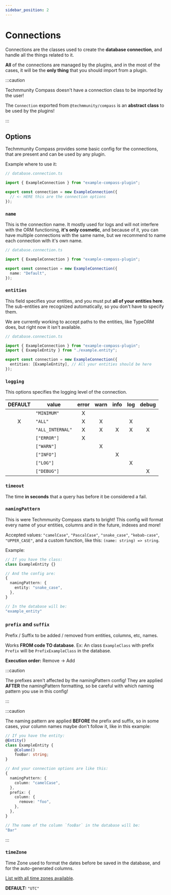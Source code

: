 ```yaml
---
sidebar_position: 2
---
```


# Connections

Connections are the classes used to create the **database connection**, and handle all the things related to it.

**All** of the connections are managed by the plugins, and in the most of the cases, it will be the **only thing** that you should import from a plugin.

:::caution

Techmmunity Compass doesn't have a connection class to be imported by the user!

The `Connection` exported from `@techmmunity/compass` is an **abstract class** to be used by the plugins!

:::

## Options

Techmmunity Compass provides some basic config for the connections, that are present and can be used by any plugin.

Example where to use it:

```ts
// database.connection.ts

import { ExampleConnection } from "example-compass-plugin";

export const connection = new ExampleConnection({
  // <- HERE this are the connection options
});
```

### `name`

This is the connection name. It mostly used for logs and will not interfere with the ORM functioning, **it's only cosmetic**, and because of it, you can have multiple connections with the same name, but we recommend to name each connection with it's own name.

```ts
// database.connection.ts

import { ExampleConnection } from "example-compass-plugin";

export const connection = new ExampleConnection({
  name: "Default",
});
```

### `entities`

This field specifies your entities, and you must put **all of your entities here**. The sub-entities are recognized automatically, so you don't have to specify them.

We are currently working to accept paths to the entities, like TypeORM does, but right now it isn't available.

```ts
// database.connection.ts

import { ExampleConnection } from "example-compass-plugin";
import { ExampleEntity } from "./example.entity";

export const connection = new ExampleConnection({
  entities: [ExampleEntity], // All your entities should be here
});
```

### `logging`

This options specifies the logging level of the connection.

| DEFAULT | value            | error | warn | info | log | debug |
| :-----: | ---------------- | :---: | :--: | :--: | :-: | :---: |
|         | `"MINIMUM"`      |   X   |      |      |     |       |
|    X    | `"ALL"`          |   X   |  X   |      |  X  |       |
|         | `"ALL_INTERNAL"` |   X   |  X   |  X   |  X  |   X   |
|         | `["ERROR"]`      |   X   |      |      |     |       |
|         | `["WARN"]`       |       |  X   |      |     |       |
|         | `["INFO"]`       |       |      |  X   |     |       |
|         | `["LOG"]`        |       |      |      |  X  |       |
|         | `["DEBUG"]`      |       |      |      |     |   X   |

### `timeout`

The time **in seconds** that a query has before it be considered a fail.

### `namingPattern`

This is were Techmmunity Compass starts to bright! This config will format every name of your entities, columns and in the future, indexes and more!

Accepted values: `"camelCase"`, `"PascalCase"`, `"snake_case"`, `"kebab-case"`, `"UPPER_CASE"`, and a custom function, like this: `(name: string) => string`.

Example:

```ts
// If you have the class:
class ExampleEntity {}

// And the config are:
{
  namingPattern: {
    entity: "snake_case",
  },
}

// In the database will be:
"example_entity"
```

### `prefix` and `suffix`

Prefix / Suffix to be added / removed from entities, columns, etc, names.

Works **FROM code TO database**. Ex: An class `ExampleClass` with prefix `Prefix` will be `PrefixExampleClass` in the database.

**Execution order:** Remove -> Add

:::caution

The prefixes aren't affected by the namingPattern config! They are applied **AFTER** the namingPattern formatting, so be careful with which naming pattern you use in this config!

:::

:::caution

The naming pattern are applied **BEFORE** the prefix and suffix, so in some cases, your column names maybe don't follow it, like in this example:

```ts
// If you have the entity:
@Entity()
class ExampleEntity {
	@Column()
	fooBar: string;
}

// And your connection options are like this:
{
  namingPattern: {
    column: "camelCase",
  },
  prefix: {
    column: {
      remove: "foo",
    },
  },
}

// The name of the column `fooBar` in the database will be:
"Bar"
```

:::

### `timeZone`

Time Zone used to format the dates before be saved in the database, and for the auto-generated columns.

[List with all time zones available](https://en.wikipedia.org/wiki/List_of_tz_database_time_zones).

**DEFAULT:** `"UTC"`
